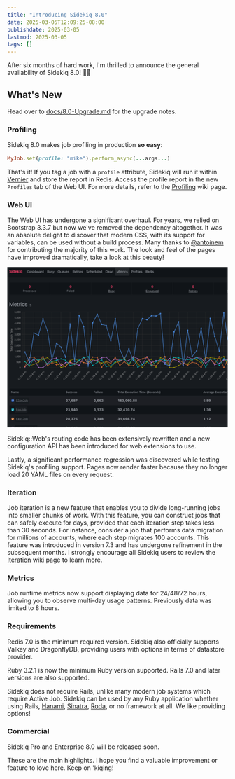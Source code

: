 ```yaml
---
title: "Introducing Sidekiq 8.0"
date: 2025-03-05T12:09:25-08:00
publishdate: 2025-03-05
lastmod: 2025-03-05
tags: []
---
```


After six months of hard work, I'm thrilled to announce the general availability of Sidekiq 8.0! 🥳🎉

## What's New

Head over to [docs/8.0-Upgrade.md](https://github.com/sidekiq/sidekiq/blob/main/docs/8.0-Upgrade.md) for the upgrade notes.

### Profiling

Sidekiq 8.0 makes job profiling in production **so easy**:

```ruby
MyJob.set(profile: "mike").perform_async(...args...)
```

That's it!
If you tag a job with a `profile` attribute, Sidekiq will run it within [Vernier](https://vernier.prof) and store the report in Redis.
Access the profile report in the new `Profiles` tab of the Web UI.
For more details, refer to the [Profiling](https://github.com/sidekiq/sidekiq/wiki/Profiling) wiki page.

### Web UI

The Web UI has undergone a significant overhaul.
For years, we relied on Bootstrap 3.3.7 but now we've removed the dependency altogether.
It was an absolute delight to discover that modern CSS, with its support for variables, can be used without a build process.
Many thanks to [@antoinem](https://github.com/antoinem) for contributing the majority of this work.
The look and feel of the pages have improved dramatically, take a look at this beauty!

![webui](/images/webui_80.png)

Sidekiq::Web's routing code has been extensively rewritten and a new configuration API has been introduced for web extensions to use.

Lastly, a significant performance regression was discovered while testing Sidekiq's profiling support.
Pages now render faster because they no longer load 20 YAML files on every request.

### Iteration

Job iteration is a new feature that enables you to divide long-running jobs into smaller chunks of work.
With this feature, you can construct jobs that can safely execute for days, provided that each iteration step takes less than 30 seconds.
For instance, consider a job that performs data migration for millions of accounts, where each step migrates 100 accounts.
This feature was introduced in version 7.3 and has undergone refinement in the subsequent months.
I strongly encourage all Sidekiq users to review the [Iteration](https://github.com/sidekiq/sidekiq/wiki/Iteration) wiki page to learn more.

### Metrics

Job runtime metrics now support displaying data for 24/48/72 hours, allowing you to observe multi-day usage patterns.
Previously data was limited to 8 hours.

### Requirements

Redis 7.0 is the minimum required version.
Sidekiq also officially supports Valkey and DragonflyDB, providing users with options in terms of datastore provider.

Ruby 3.2.1 is now the minimum Ruby version supported.
Rails 7.0 and later versions are also supported.

Sidekiq does not require Rails, unlike many modern job systems which require Active Job.
Sidekiq can be used by any Ruby application whether using Rails, [Hanami](https://hanamirb.org), [Sinatra](https://sinatrarb.com), [Roda](http://roda.jeremyevans.net), or no framework at all.
We like providing options!

### Commercial

Sidekiq Pro and Enterprise 8.0 will be released soon.

These are the main highlights.
I hope you find a valuable improvement or feature to love here.
Keep on 'kiqing!